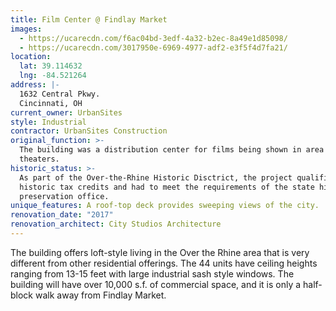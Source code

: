 ```yaml
---
title: Film Center @ Findlay Market
images:
  - https://ucarecdn.com/f6ac04bd-3edf-4a32-b2ec-8a49e1d85098/
  - https://ucarecdn.com/3017950e-6969-4977-adf2-e3f5f4d7fa21/
location:
  lat: 39.114632
  lng: -84.521264
address: |-
  1632 Central Pkwy.
  Cincinnati, OH
current_owner: UrbanSites
style: Industrial
contractor: UrbanSites Construction
original_function: >-
  The building was a distribution center for films being shown in area movie
  theaters.
historic_status: >-
  As part of the Over-the-Rhine Historic Disctrict, the project qualified for
  historic tax credits and had to meet the requirements of the state historic
  preservation office.
unique_features: A roof-top deck provides sweeping views of the city.
renovation_date: "2017"
renovation_architect: City Studios Architecture
---
```


The building offers loft-style living in the Over the Rhine area that is very different from other residential offerings. The 44 units have ceiling heights ranging from 13-15 feet with large industrial sash style windows. The building will have over 10,000 s.f. of commercial space, and it is only a half-block walk away from Findlay Market.
